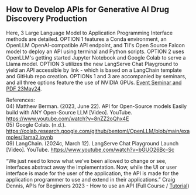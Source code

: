 ## How to Develop APIs for Generative AI Drug Discovery Production

Here, 3 Large Language Model to Application Programming Interface methods are detailed. OPTION 1 features a Conda environment, an OpenLLM OpenAI-compatible API endpoint, and TII's Open Source Falcon model to deploy an API using terminal and Python scripts. OPTION 2 uses OpenLLM's getting started Jupyter Notebook and Google Colab to serve a Llama model. OPTION 3 utilizes the new LangServe Chat Playground to yield an API accessible by link - which is based on a LangChain template and GitHub repo creation. OPTIONs 1 and 3 are accompanied by seminars, and all three options feature the use of NVIDIA GPUs. 
[Event Seminar and PDF 23May24](https://www.chemicalqdevice.com/how-to-develop-apis-for-genai).

References: <br>
04) Matthew Berman. (2023, June 22). API for Open-Source models Easily build with ANY Open-Source LLM [Video]. YouTube. https://www.youtube.com/watch?v=8nZZ2oQhx4E <br>
05) Google Colab. (n.d.). https://colab.research.google.com/github/bentoml/OpenLLM/blob/main/examples/llama2.ipynb <br>
09) LangChain. (2024c, March 12). LangServe Chat Playground Launch [Video]. YouTube. https://www.youtube.com/watch?v=bGUO26Bc-Sc <br>

 “We just need to know what we've been allowed to change or see, interfaces abstract away the implementation. Now, while the UI or user interface is made for the user of the application, the API is made for the application programmer to use and extend in their applications.” 
Craig Dennis, APIs for Beginners 2023 - How to use an API (Full Course / [Tutorial](https://www.youtube.com/watch?v=WXsD0ZgxjRw&t=468s))
